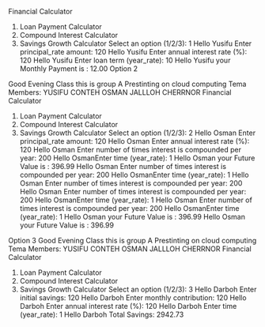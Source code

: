 Financial Calculator
1. Loan Payment Calculator
2. Compound Interest Calculator
3. Savings Growth Calculator
Select an option (1/2/3): 1
Hello Yusifu Enter principal_rate amount: 120
Hello Yusifu Enter annual interest rate (%): 120
Hello Yusifu Enter loan term (year_rate): 10
Hello Yusifu your Monthly Payment is : 12.00
Option 2

Good Evening Class this is group A Prestinting on cloud computing 
Tema Members: YUSIFU CONTEH 
 OSMAN JALLLOH 
 CHERRNOR
Financial Calculator
1. Loan Payment Calculator
2. Compound Interest Calculator
3. Savings Growth Calculator
Select an option (1/2/3): 2
Hello Osman Enter principal_rate amount: 120
 Hello Osman Enter annual interest rate (%): 120
Hello Osman Enter number of times interest is compounded per year: 200
Hello OsmanEnter time (year_rate): 1
Hello Osman your Future Value is : 396.99
Hello Osman Enter number of times interest is compounded per year: 200
Hello OsmanEnter time (year_rate): 1
Hello Osman Enter number of times interest is compounded per year: 200
Hello Osman Enter number of times interest is compounded per year: 200
Hello OsmanEnter time (year_rate): 1
Hello Osman Enter number of times interest is compounded per year: 200
Hello OsmanEnter time (year_rate): 1
Hello Osman your Future Value is : 396.99
Hello Osman your Future Value is : 396.99

Option 3 
Good Evening Class this is group A Prestinting on cloud computing
Tema Members: YUSIFU CONTEH
 OSMAN JALLLOH
 CHERRNOR
Financial Calculator
1. Loan Payment Calculator
2. Compound Interest Calculator
3. Savings Growth Calculator
Select an option (1/2/3): 3
Hello Darboh Enter initial savings: 120
Hello Darboh Enter monthly contribution: 120
Hello Darboh Enter annual interest rate (%): 120
Hello Darboh Enter time (year_rate): 1
Hello Darboh Total Savings: 2942.73

